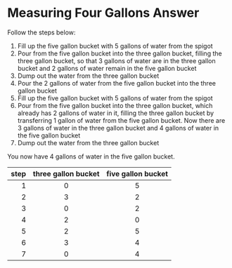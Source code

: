 # Measuring Four Gallons Answer

Follow the steps below:

1) Fill up the five gallon bucket with 5 gallons of water from the spigot
2) Pour from the five gallon bucket into the three gallon bucket, filling the 
three gallon bucket, so that 3 gallons of water are in the three gallon bucket 
and 2 gallons of water remain in the five gallon bucket
3) Dump out the water from the three gallon bucket
4) Pour the 2 gallons of water from the five gallon bucket into the three 
gallon bucket
5) Fill up the five gallon bucket with 5 gallons of water from the spigot
6) Pour from the five gallon bucket into the three gallon bucket, which already 
has 2 gallons of water in it, filling the three gallon bucket by transferring 1 
gallon of water from the five gallon bucket. Now there are 3 gallons of water 
in the three gallon bucket and 4 gallons of water in the five gallon bucket
7) Dump out the water from the three gallon bucket

You now have 4 gallons of water in the five gallon bucket.

|step|three gallon bucket|five gallon bucket|
|---:|:-----------------:|:----------------:|
|  1 | 0                 | 5                |
|  2 | 3                 | 2                |
|  3 | 0                 | 2                |
|  4 | 2                 | 0                |
|  5 | 2                 | 5                |
|  6 | 3                 | 4                |
|  7 | 0                 | 4                |
